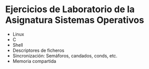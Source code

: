 # Ejercicios de Laboratorio de la Asignatura Sistemas Operativos
- Linux
- C
- Shell
- Descriptores de ficheros
- Sincronización: Semáforos, candados, conds, etc.
- Memoria compartida
